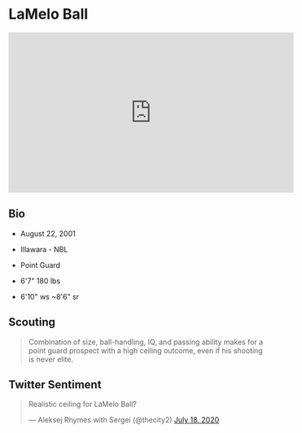 LaMelo Ball
===

<iframe width="560" height="315" src="https://www.youtube.com/embed/2XjspC9M2Mw" frameborder="0" allow="accelerometer; autoplay; encrypted-media; gyroscope; picture-in-picture" allowfullscreen></iframe>

## Bio

- August 22, 2001

- Illawara - NBL

- Point Guard

- 6'7" 180 lbs

- 6'10" ws ~8'6" sr

## Scouting
>Combination of size, ball-handling, IQ, and passing ability makes for a point guard prospect with a high ceiling outcome, even if his shooting is never elite.

## Twitter Sentiment

<blockquote class="twitter-tweet"><p lang="en" dir="ltr">Realistic ceiling for LaMelo Ball?</p>&mdash; Aleksej Rhymes with Sergei (@thecity2) <a href="https://twitter.com/thecity2/status/1284520034774089728?ref_src=twsrc%5Etfw">July 18, 2020</a></blockquote> <script async src="https://platform.twitter.com/widgets.js" charset="utf-8"></script>